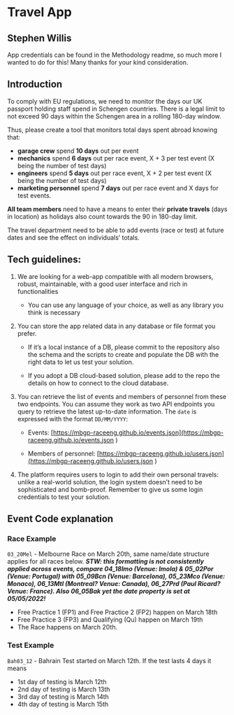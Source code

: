 # Travel App 

## Stephen Willis
App credentials can be found in the Methodology readme, so much more I wanted to do for this! Many thanks for your kind consideration. 

## Introduction 
To comply with EU regulations, we need to monitor the days our UK passport holding staff spend in Schengen countries. There is a legal limit to not exceed 90 days within the Schengen area in a rolling 180-day window.  

Thus, please create a tool that monitors total days spent abroad knowing that: 
- **garage crew** spend **10 days** out per event  
- **mechanics** spend **6 days** out per race event, X + 3 per test event (X being the number of test days)  
- **engineers** spend **5 days** out per race event, X + 2 per test event (X being the number of test days)  
- **marketing personnel** spend **7 days** out per race event and X days for test events.  

**All team members** need to have a means to enter their **private travels** (days in location) as holidays also count towards the 90 in 180-day limit. 

The travel department need to be able to add events (race or test) at future dates and see the effect on individuals’ totals.

## Tech guidelines: 

1. We are looking for a web-app compatible with all modern browsers, robust, maintainable, with a good user interface and rich in functionalities

   - You can use any language of your choice, as well as any library you think is necessary 

2. You can store the app related data in any database or file format you prefer. 

    - If it’s a local instance of a DB, please commit to the repository also the schema and the scripts to create and populate the DB with the right data to let us test your solution. 

    - If you adopt a DB cloud-based solution, please add to the repo the details on how to connect to the cloud database.

3. You can retrieve the list of events and members of personnel from these two endpoints. You can assume they work as two API endpoints you query to retrieve the latest up-to-date information. The `date` is expressed with the format `DD/MM/YYYY`:

   - Events: [https://mbgp-raceeng.github.io/events.json](https://mbgp-raceeng.github.io/events.json )

    - Members of personnel: [https://mbgp-raceeng.github.io/users.json](https://mbgp-raceeng.github.io/users.json )

4. The platform requires users to login to add their own personal travels: unlike a real-world solution, the login system doesn’t need to be sophisticated and bomb-proof.  Remember to give us some login credentials to test your solution.

## Event Code explanation

### Race Example

`03_20Mel` - Melbourne Race on March 20th, same name/date structure applies for all races below. 
***STW: this formatting is not consistently applied across events, compare 04_18Imo (Venue: Imola) & 05_02Por (Venue: Portugal) with 05_09Bcn (Venue: Barcelona), 05_23Mco (Venue: Monaco), 06_13Mtl (Montreal? Venue: Canada), 06_27Prd (Paul Ricard? Venue: France). Also 06_05Bak yet the date property is set at 05/05/2022!***
- Free Practice 1 (FP1) and Free Practice 2 (FP2) happen on March 18th
- Free Practice 3 (FP3) and Qualifying (Qu) happen on March 19th
- The Race happens on March 20th.


### Test Example

`Bah03_12` - Bahrain Test started on March 12th. 
If the test lasts 4 days it means
- 1st day of testing is March 12th
- 2nd day of testing is March 13th
- 3rd day of testing is March 14th
- 4th day of testing is March 15th
